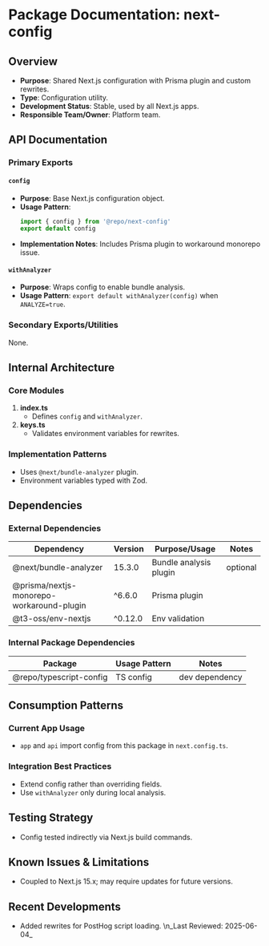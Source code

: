 # Package Documentation: next-config

## Overview
- **Purpose**: Shared Next.js configuration with Prisma plugin and custom rewrites.
- **Type**: Configuration utility.
- **Development Status**: Stable, used by all Next.js apps.
- **Responsible Team/Owner**: Platform team.

## API Documentation

### Primary Exports

#### `config`
- **Purpose**: Base Next.js configuration object.
- **Usage Pattern**:
  ```ts
  import { config } from '@repo/next-config'
  export default config
  ```
- **Implementation Notes**: Includes Prisma plugin to workaround monorepo issue.

#### `withAnalyzer`
- **Purpose**: Wraps config to enable bundle analysis.
- **Usage Pattern**: `export default withAnalyzer(config)` when `ANALYZE=true`.

### Secondary Exports/Utilities
None.

## Internal Architecture

### Core Modules
1. **index.ts**
   - Defines `config` and `withAnalyzer`.
2. **keys.ts**
   - Validates environment variables for rewrites.

### Implementation Patterns
- Uses `@next/bundle-analyzer` plugin.
- Environment variables typed with Zod.

## Dependencies

### External Dependencies
| Dependency | Version | Purpose/Usage | Notes |
|------------|---------|--------------|-------|
| @next/bundle-analyzer | 15.3.0 | Bundle analysis plugin | optional |
| @prisma/nextjs-monorepo-workaround-plugin | ^6.6.0 | Prisma plugin | |
| @t3-oss/env-nextjs | ^0.12.0 | Env validation | |

### Internal Package Dependencies
| Package | Usage Pattern | Notes |
|-----------|---------------|-------|
| @repo/typescript-config | TS config | dev dependency |

## Consumption Patterns

### Current App Usage
- `app` and `api` import config from this package in `next.config.ts`.

### Integration Best Practices
- Extend config rather than overriding fields.
- Use `withAnalyzer` only during local analysis.

## Testing Strategy
- Config tested indirectly via Next.js build commands.

## Known Issues & Limitations
- Coupled to Next.js 15.x; may require updates for future versions.

## Recent Developments
- Added rewrites for PostHog script loading.
\n_Last Reviewed: 2025-06-04_
